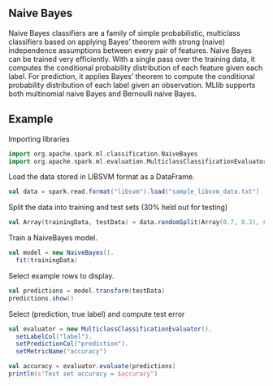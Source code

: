 ## Naive Bayes
Naive Bayes classifiers are a family of simple probabilistic, multiclass classifiers based on applying Bayes’ theorem with strong (naive) independence assumptions between every pair of features.
Naive Bayes can be trained very efficiently. With a single pass over the training data, it computes the conditional probability distribution of each feature given each label.
For prediction, it applies Bayes’ theorem to compute the conditional probability distribution of each label given an observation.
MLlib supports both multinomial naive Bayes and Bernoulli naive Bayes.

## Example
Importing libraries
```scala
import org.apache.spark.ml.classification.NaiveBayes
import org.apache.spark.ml.evaluation.MulticlassClassificationEvaluator
```

Load the data stored in LIBSVM format as a DataFrame.
```scala
val data = spark.read.format("libsvm").load("sample_libsvm_data.txt")
```

Split the data into training and test sets (30% held out for testing)
```scala
val Array(trainingData, testData) = data.randomSplit(Array(0.7, 0.3), seed = 1234L)
```

Train a NaiveBayes model.
```scala
val model = new NaiveBayes().
  fit(trainingData)
```

Select example rows to display.
```scala
val predictions = model.transform(testData)
predictions.show()
```

Select (prediction, true label) and compute test error
```scala
val evaluator = new MulticlassClassificationEvaluator().
  setLabelCol("label").
  setPredictionCol("prediction").
  setMetricName("accuracy")

val accuracy = evaluator.evaluate(predictions)
println(s"Test set accuracy = $accuracy")
```
